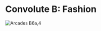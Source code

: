 # Convolute B: Fashion
![Arcades B6a,4](https://user-images.githubusercontent.com/36647441/145730573-44c32f24-74b0-4e04-9799-29c8e004e280.jpg)


